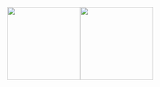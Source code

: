 <a href="https://github.com/anuraghazra/github-readme-stats" style="display: flex;">
  <img height=170 align="center" src="https://github-readme-stats.vercel.app/api?username=shdewz&show_icons=true&hide=contribs&theme=transparent" />
  <img height=170 align="center" src="https://github-readme-stats.vercel.app/api/top-langs/?username=shdewz&layout=compact&theme=transparent" />
</a>

<!--
**shdewz/shdewz** is a ✨ _special_ ✨ repository because its `README.md` (this file) appears on your GitHub profile.

Here are some ideas to get you started:

- 🔭 I’m currently working on ...
- 🌱 I’m currently learning ...
- 👯 I’m looking to collaborate on ...
- 🤔 I’m looking for help with ...
- 💬 Ask me about ...
- 📫 How to reach me: ...
- 😄 Pronouns: ...
- ⚡ Fun fact: ...
-->
